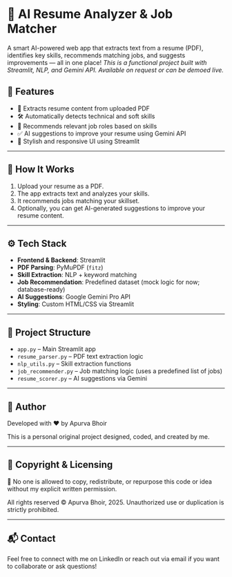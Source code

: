 # 📄 AI Resume Analyzer & Job Matcher

A smart AI-powered web app that extracts text from a resume (PDF), identifies key skills, recommends matching jobs, and suggests improvements — all in one place!
_This is a functional project built with Streamlit, NLP, and Gemini API. Available on request or can be demoed live._

## 🚀 Features

- 📄 Extracts resume content from uploaded PDF
- 🛠️ Automatically detects technical and soft skills
- 💼 Recommends relevant job roles based on skills
- ✅ AI suggestions to improve your resume using Gemini API
- 🎨 Stylish and responsive UI using Streamlit

---

## 🧠 How It Works

1. Upload your resume as a PDF.
2. The app extracts text and analyzes your skills.
3. It recommends jobs matching your skillset.
4. Optionally, you can get AI-generated suggestions to improve your resume content.

---

## ⚙️ Tech Stack

- **Frontend & Backend**: Streamlit
- **PDF Parsing**: PyMuPDF (`fitz`)
- **Skill Extraction**: NLP + keyword matching
- **Job Recommendation**: Predefined dataset (mock logic for now; database-ready)
- **AI Suggestions**: Google Gemini Pro API
- **Styling**: Custom HTML/CSS via Streamlit

---

## 📁 Project Structure

- `app.py` – Main Streamlit app
- `resume_parser.py` – PDF text extraction logic
- `nlp_utils.py` – Skill extraction functions
- `job_recommender.py` – Job matching logic (uses a predefined list of jobs)
- `resume_scorer.py` – AI suggestions via Gemini

---

## 👤 Author
Developed with ❤️ by Apurva Bhoir

This is a personal original project designed, coded, and created by me.

---

## 📢 Copyright & Licensing
🛑 No one is allowed to copy, redistribute, or repurpose this code or idea without my explicit written permission.

All rights reserved © Apurva Bhoir, 2025.
Unauthorized use or duplication is strictly prohibited.

---

## 📬 Contact 
Feel free to connect with me on LinkedIn or reach out via email if you want to collaborate or ask questions!

